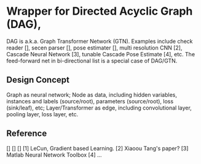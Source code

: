 # Wrapper for Directed Acyclic Graph (DAG), 

DAG is a.k.a. Graph Transformer Network (GTN). Examples include check 
reader [], secen parser [], pose estimater [], multi resolution CNN [2], 
Cascade Neural Network [3], tunable Cascade Pose Estimate [4], etc. The
feed-forward net in bi-directional list is a special case of DAG/GTN.

## Design Concept
Graph as neural network; Node as data, including hidden variables, 
instances and labels (source/root), parameters (source/root), loss 
(sink/leaf), etc; Layer/Transformer as edge, including convolutional layer, 
pooling layer, loss layer, etc. 

## Reference
[]
[]
[]
[1] LeCun, Gradient based Learning.
[2] Xiaoou Tang's paper?
[3] Matlab Neural Network Toolbox
[4] ...